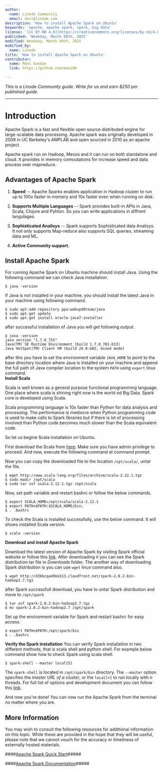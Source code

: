 ```yaml
---
author:
  name: Linode Community
  email: docs@linode.com
description: 'How to install Apache Spark on Ubuntu'
keywords: 'apache, apache spark, spark, big data'
license: '[CC BY-ND 4.0](https://creativecommons.org/licenses/by-nd/4.0)'
published: 'Weekday, Month 00th, 2015'
modified: Weekday, Month 00th, 2015
modified_by:
  name: Linode
title: 'How to install Apache Spark on Ubuntu'
contributor:
  name: Mani kandan
  link: https://github.com/mani90
  
---
```


*This is a Linode Community guide. Write for us and earn $250 per published guide.*
<hr>

Introduction
============

Apache Spark is a fast and flexible open source distributed engine for large-scalable data processing. Apache spark was originally developed in 2009 in UC Berkeley's AMPLAB and open sourced in 2010 as an apache project.

Apache spark run on Hadoop, Mesos and it can run on both standalone and cloud. It provides in memory comoutations for increase speed and data process over mapreduce. 

Advantages of Apache Spark
------------------------

1. **Speed** -- Apache Sparks enables application in Hadoop cluster to run up to 100x faster in momery and 10x faster even when running on disk.

2. **Supports Multiple Languages** -- Spark provides built-in APIs in Java, Scala, Clojure and Pyhton. So you can write applications in diffrent langulages.

3.  **Sophisticated Analisys** -- Spark supports Sophisticated data Analisys. It not only supports Map-reduce also supports SQL queries, streaming data and ML.

4. **Active Community support.**

Install Apache Spark
--------------------
For running Apache Spark on Ubuntu machine should install Java. Using the following command we can check Java installation.

	$ java -version
    
If Java is not installed in your machine, you should install the latest Java in your machine using following command.

	$ sudo apt-add-repository ppa:webupd8team/java
    $ sudo apt-get update
    $ sudo apt-get install oracle-java7-installer
    
after successful installation of Java you will get following output.

	$ java -version
    java version "1.7.0_71S"
    Java(TM) SE Runtime Environment (build 1.7.0_781-b13) 
    Java HotSpot(TM) Client VM (build 24.0-b02, mixed mode)
    
after this you have to set the environment variable `JAVA_HOME` to point to the base directory location where Java is installed on your machine and append the full path of Java compiler location to the system `PATH` using `export` linux command.    
**Install Scala**

Scala is well known as a general purpose functional programming language. One place where scala is shining right now is the world od Big Data. Spark core is developed using Scala. 

Scala programming language is 10x faster than Python for data analysis and processing. The performance is mediocre when Python programming code is used to make calls to Spark libraries but if there is lot of processing involved than Python code becomes much slower than the Scala equivalent code.

So let us begine Scala installation on Ubuntu.

First download the Scala from [here](http://www.scala-lang.org/download/2.12.1.html). Make sure you have admin privilege to proceed. And now, execute the following command at command prompt.

Now you can copy the downloaded file to the location `/opt/scala/`, untar the file.

	$ wget http://www.scala-lang.org/files/archive/scala-2.12.1.tgz
    $ sudo madir /opt/scala
    $ sudo tar xvf scala-2.12.1.tgz /opt/scala
    
 Now, set path variable and restart bashrc or follow the below commands.

	$ export SCALA_HOME=/opt/scala/scala-2.12.1
    $ export PATH=$PATH:$SCALA_HOME/bin;
    $ . .bashrc
    
To check the Scala is installed successfully, use the below command. It will shows installed Scala version.
	
    $ scala -version

**Download and install Apache Spark**

Download the latest version of Apache Spark by visiting Spark official website or follow this [link](https://spark.apache.org/downloads.html). After downloading it you can see the Spark distribution tar file in *Downloads* folder. The another way of downloading Spark distribution is you can use `wget` linux command also.

	$ wget http://d3kbcqa49mib13.cloudfront.net/spark-2.0.2-bin-hadoop2.7.tgz
    
after Spark successfull download, you have to untar Spark distribution and move to `/opt/spark`

	$ tar xvf spark-2.0.2-bin-hadoop2.7.tgz .
    $ mv spark-2.0.2-bin-hadoop2.7 /opt/spark
    
Set up the environment variable for Spark and restart bashrc for easy access.

	$ export PATH=$PATH:/opt/spark/bin
    $ . .bashrc
    
**Verify the Spark installation**
You can verify Spark installation in two different methods, that is scala shell and python shell. For example below command show how to check Spark using scala shell.

	$ spark-shell --master local[5]
    
The `spark-shell` is located in `/opt/spark/bin` directory. The `--master` option specifies the *master URL of a cluster*, or the `local[n]` to run locally with *n* threads. For full list of options and development document you can follow this [link](https://spark.apache.org/docs/latest/).

And now you're done! You can now run the Apache Spark from the terminal no matter where you are.

More Information
----------------
You may wish to consult the following resources for additional information on this topic. While these are provided in the hope that they will be useful, please note that we cannot vouch for the accuracy or timeliness of externally hosted materials.

####[Apache Spark Quick Start](http://spark.apache.org/docs/latest/quick-start.html)#####

####[Apache Spark Documentation](http://spark.apache.org/documentation.html)#####


